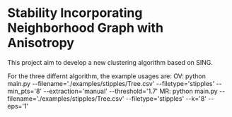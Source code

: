# Stability Incorporating Neighborhood Graph with Anisotropy
This project aim to develop a new clustering algorithm based on SING. 

For the three differnt algorithm, the example usages are:
OV: python main.py --filename='./examples/stipples/Tree.csv' --filetype='stipples' --min_pts='8' --extraction='manual' --threshold='1.7'
MR: python main.py --filename='./examples/stipples/Tree.csv' --filetype='stipples' --k='8' --eps='1'